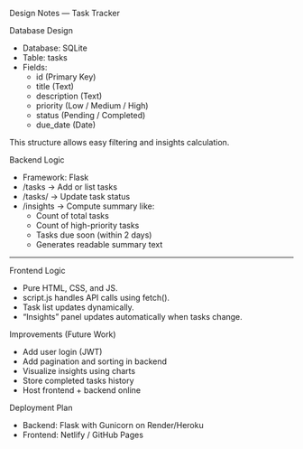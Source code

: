 Design Notes — Task Tracker

Database Design
- Database: SQLite
- Table: tasks
- Fields:
  - id (Primary Key)
  - title (Text)
  - description (Text)
  - priority (Low / Medium / High)
  - status (Pending / Completed)
  - due_date (Date)

This structure allows easy filtering and insights calculation.

Backend Logic
- Framework: Flask
- /tasks → Add or list tasks
- /tasks/<id> → Update task status
- /insights → Compute summary like:
  - Count of total tasks
  - Count of high-priority tasks
  - Tasks due soon (within 2 days)
  - Generates readable summary text

---

Frontend Logic
- Pure HTML, CSS, and JS.
- script.js handles API calls using fetch().
- Task list updates dynamically.
- “Insights” panel updates automatically when tasks change.


Improvements (Future Work)
- Add user login (JWT)
- Add pagination and sorting in backend
- Visualize insights using charts
- Store completed tasks history
- Host frontend + backend online


Deployment Plan
- Backend: Flask with Gunicorn on Render/Heroku
- Frontend: Netlify / GitHub Pages